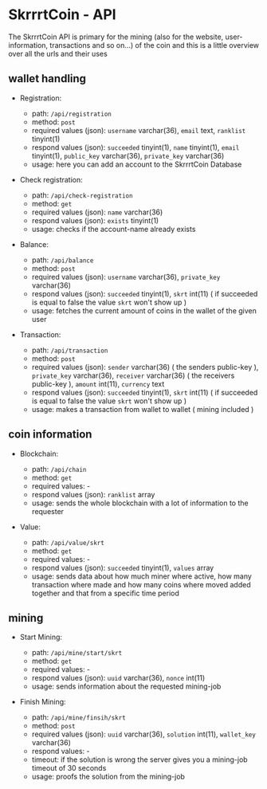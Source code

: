 # SkrrrtCoin - API

The SkrrrtCoin API is primary for the mining (also for the website, user-information, 
transactions and so on...) of the coin and this is a little overview over all the urls 
and their uses

## wallet handling

- Registration:
  - path: `/api/registration`
  - method: `post`
  - required values (json): `username` varchar(36), `email` text, `ranklist` tinyint(1)
  - respond values (json): `succeeded` tinyint(1), `name` tinyint(1), `email` tinyint(1), 
    `public_key` varchar(36), `private_key` varchar(36)
  - usage: here you can add an account to the SkrrrtCoin Database


- Check registration:
    - path: `/api/check-registration`
    - method: `get`
    - required values (json): `name` varchar(36)
    - respond values (json): `exists` tinyint(1)
    - usage: checks if the account-name already exists


- Balance:
    - path: `/api/balance`
    - method: `post`
    - required values (json): `username` varchar(36), `private_key` varchar(36)
    - respond values (json): `succeeded` tinyint(1), `skrt` int(11) ( if succeeded is
      equal to false the value `skrt` won't show up )
    - usage: fetches the current amount of coins in the wallet of the given user


- Transaction:
    - path: `/api/transaction`
    - method: `post`
    - required values (json): `sender` varchar(36) ( the senders public-key ), 
      `private_key` varchar(36), `receiver` varchar(36) ( the receivers public-key ),
      `amount` int(11), `currency` text
    - respond values (json): `succeeded` tinyint(1), `skrt` int(11) ( if succeeded is
      equal to false the value `skrt` won't show up )
    - usage: makes a transaction from wallet to wallet ( mining included )

## coin information

- Blockchain:
    - path: `/api/chain`
    - method: `get`
    - required values: -
    - respond values (json): `ranklist` array
    - usage: sends the whole blockchain with a lot of information to the requester


- Value:
    - path: `/api/value/skrt`
    - method: `get`
    - required values: -
    - respond values (json): `succeeded` tinyint(1), `values` array
    - usage: sends data about how much miner where active, how many transaction
      where made and how many coins where moved added together and that from a specific
      time period

## mining

- Start Mining:
    - path: `/api/mine/start/skrt`
    - method: `get`
    - required values: -
    - respond values (json): `uuid` varchar(36), `nonce` int(11)
    - usage: sends information about the requested mining-job


- Finish Mining:
    - path: `/api/mine/finsih/skrt`
    - method: `post`
    - required values (json): `uuid` varchar(36), `solution` int(11), `wallet_key`
      varchar(36)
    - respond values: -
    - timeout: if the solution is wrong the server gives you a mining-job timeout
      of 30 seconds
    - usage: proofs the solution from the mining-job
